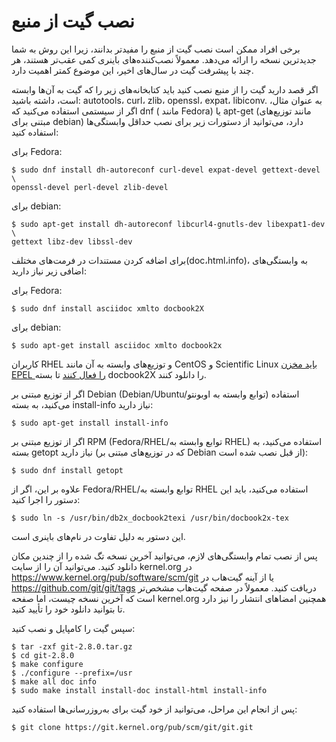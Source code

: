 # نصب گیت از منبع

برخی افراد ممکن است نصب گیت از منبع را مفیدتر بدانند، زیرا این روش به شما جدیدترین نسخه را ارائه می‌دهد. معمولاً نصب‌کننده‌های باینری کمی عقب‌تر هستند، هر چند با پیشرفت گیت در سال‌های اخیر، این موضوع کمتر اهمیت دارد.

اگر قصد دارید گیت را از منبع نصب کنید باید کتابخانه‌های زیر را که گیت به آن‌ها وابسته است، داشته باشید:  autotools، curl، zlib، openssl، expat، libiconv. به عنوان مثال، اگر از سیستمی استفاده می‌کنید که dnf ( مانند Fedora) یا apt-get (مانند توزیع‌های مبتنی برای debian) دارد، می‌توانید از دستورات زیر برای نصب حداقل وابستگی‌ها استفاده کنید:

برای Fedora: 
```
$ sudo dnf install dh-autoreconf curl-devel expat-devel gettext-devel \
openssl-devel perl-devel zlib-devel
```
برای debian: 
```
$ sudo apt-get install dh-autoreconf libcurl4-gnutls-dev libexpat1-dev \
gettext libz-dev libssl-dev
```
برای اضافه کردن مستندات در فرمت‌های مختلف(doc،html،info)، به وابستگی‌های اضافی زیر نیاز دارید:

برای Fedora:
```
$ sudo dnf install asciidoc xmlto docbook2X
```
برای debian:
```
$ sudo apt-get install asciidoc xmlto docbook2x
```
کاربران RHEL و توزیع‌های وابسته به آن مانند CentOS و Scientific Linux [باید مخزن EPEL را فعال کنند](https://docs.fedoraproject.org/en-US/epel/#how_can_i_use_these_extra_packages) تا بسته docbook2X را دانلود کنند.

اگر از توزیع مبتنی بر Debian (Debian/Ubuntu/توابع وابسته به اوبونتو) استفاده می‌کنید، به بسته install-info نیاز دارید:
```
$ sudo apt-get install install-info
```
اگر از توزیع مبتنی بر RPM (Fedora/RHEL/توابع وابسته به RHEL) استفاده می‌کنید، به بسته getopt نیاز دارید (که در توزیع‌های مبتنی بر Debian از قبل نصب شده است):
```
$ sudo dnf install getopt
```
علاوه بر این، اگر از Fedora/RHEL/توابع وابسته به RHEL استفاده می‌کنید، باید این دستور را اجرا کنید:
```
$ sudo ln -s /usr/bin/db2x_docbook2texi /usr/bin/docbook2x-tex
```
این دستور به دلیل تفاوت در نام‌های باینری است.

پس از نصب تمام وابستگی‌های لازم، می‌توانید آخرین نسخه تگ شده را از چندین مکان دانلود کنید. می‌توانید آن را از سایت kernel.org در <https://www.kernel.org/pub/software/scm/git> یا از آینه گیت‌هاب در <https://github.com/git/git/tags> دریافت کنید. معمولاً در صفحه گیت‌هاب مشخص‌تر است که آخرین نسخه چیست، اما صفحه kernel.org همچنین امضاهای انتشار را نیز دارد تا بتوانید دانلود خود را تأیید کنید.

سپس گیت را کامپایل و نصب کنید:
```
$ tar -zxf git-2.8.0.tar.gz
$ cd git-2.8.0
$ make configure
$ ./configure --prefix=/usr
$ make all doc info
$ sudo make install install-doc install-html install-info
```
پس از انجام این مراحل، می‌توانید از خود گیت برای به‌روز‌رسانی‌ها استفاده کنید:
```
$ git clone https://git.kernel.org/pub/scm/git/git.git
```
